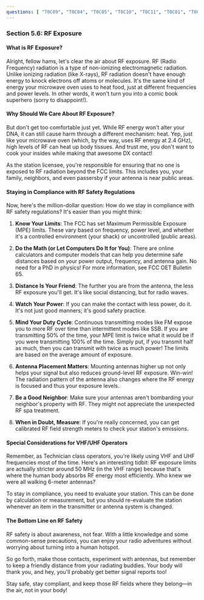 ```yaml
---
questions: [ "T0C09", "T0C04", "T0C05", "T0C10", "T0C11", "T0C01", "T0C02", "T0C06", "T0C07", "T0C08", "T0C03" ]
---
```


### Section 5.6: RF Exposure

#### What is RF Exposure?

Alright, fellow hams, let's clear the air about RF exposure. RF (Radio Frequency) radiation is a type of non-ionizing electromagnetic radiation. Unlike ionizing radiation (like X-rays), RF radiation doesn't have enough energy to knock electrons off atoms or molecules. It's the same kind of energy your microwave oven uses to heat food, just at different frequencies and power levels. In other words, it won't turn you into a comic book superhero (sorry to disappoint!).

#### Why Should We Care About RF Exposure?

But don't get too comfortable just yet. While RF energy won't alter your DNA, it can still cause harm through a different mechanism: heat. Yep, just like your microwave oven (which, by the way, uses RF energy at 2.4 GHz), high levels of RF can heat up body tissues. And trust me, you don't want to cook your insides while making that awesome DX contact!

As the station licensee, you're responsible for ensuring that no one is exposed to RF radiation beyond the FCC limits. This includes you, your family, neighbors, and even passersby if your antenna is near public areas.

#### Staying in Compliance with RF Safety Regulations

Now, here's the million-dollar question: How do we stay in compliance with RF safety regulations? It's easier than you might think:

1. **Know Your Limits**: The FCC has set Maximum Permissible Exposure (MPE) limits. These vary based on frequency, power level, and whether it's a controlled environment (your shack) or uncontrolled (public areas).

2. **Do the Math (or Let Computers Do It for You)**: There are online calculators and computer models that can help you determine safe distances based on your power output, frequency, and antenna gain. No need for a PhD in physics! For more information, see FCC OET Bulletin 65.

3. **Distance Is Your Friend**: The further you are from the antenna, the less RF exposure you'll get. It's like social distancing, but for radio waves.

4. **Watch Your Power**: If you can make the contact with less power, do it. It's not just good manners; it's good safety practice.

5. **Mind Your Duty Cycle**: Continuous transmitting modes like FM expose you to more RF over time than intermittent modes like SSB. If you are transmitting 50% of the time, your MPE limit is twice what it would be if you were transmitting 100% of the time. Simply put, if you transmit half as much, then you can transmit with twice as much power! The limits are based on the average amount of exposure.

6. **Antenna Placement Matters**: Mounting antennas higher up not only helps your signal but also reduces ground-level RF exposure. Win-win! The radiation pattern of the antenna also changes where the RF energy is focused and thus your exposure levels.

7. **Be a Good Neighbor**: Make sure your antennas aren't bombarding your neighbor's property with RF. They might not appreciate the unexpected RF spa treatment.

8. **When in Doubt, Measure**: If you're really concerned, you can get calibrated RF field strength meters to check your station's emissions.

#### Special Considerations for VHF/UHF Operators

Remember, as Technician class operators, you're likely using VHF and UHF frequencies most of the time. Here's an interesting tidbit: RF exposure limits are actually stricter around 50 MHz (in the VHF range) because that's where the human body absorbs RF energy most efficiently. Who knew we were all walking 6-meter antennas?

To stay in compliance, you need to evaluate your station. This can be done by calculation or measurement, but you should re-evaluate the station whenever an item in the transmitter or antenna system is changed.

#### The Bottom Line on RF Safety

RF safety is about awareness, not fear. With a little knowledge and some common-sense precautions, you can enjoy your radio adventures without worrying about turning into a human hotspot.

So go forth, make those contacts, experiment with antennas, but remember to keep a friendly distance from your radiating buddies. Your body will thank you, and hey, you'll probably get better signal reports too!

Stay safe, stay compliant, and keep those RF fields where they belong—in the air, not in your body!

